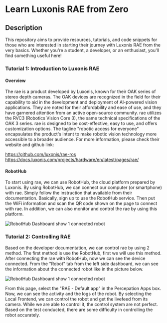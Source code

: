 # Learn Luxonis RAE from Zero

## Description
This repository aims to provide resources, tutorials, and code snippets for those who are interested in starting their journey with Luxonis RAE from the very basics. Whether you're a student, a developer, or an enthusiast, you'll find something useful here!

### Tutorial 1: Introduction to Luxonis RAE

#### Overview

The rae is a product developed by Luxonis, known for their OAK series of stereo depth cameras. The OAK devices are recognized in the field for their capability to aid in the development and deployment of AI-powered vision applications. They are noted for their affordability and ease of use, and they have garnered attention from an active open-source community. rae utilizes the RVC3 (Robotics Vision Core 3), the same technical specifications of the OAK 3 series. rae is designed to be cost-effective, easy to use, and offers customization options. The tagline "robotic access for everyone" encapsulates the product's intent to make robotic vision technology more accessible to a broader audience. For more information, please check their website and github link:

https://github.com/luxonis/rae-ros
https://docs.luxonis.com/projects/hardware/en/latest/pages/rae/

#### RobotHub

To start using rae, we can use RobotHub, the cloud platform prepared by Luxonis. By using RobotHub, we can connect our computer (or smartphone) with rae. Simply follow the instruction that available from their documentation. Basically, sign up to use the RobotHub service. Then put the WiFi information and scan the QR code shown on the page to connect with rae. In addition, we can also monitor and control the rae by using this platform.

![RobotHub Dashboard show 1 connected robot](https://i.imgur.com/x58RX4l.png)

### Tutorial 2: Controlling RAE

Based on the developer documentation, we can control rae by using 2 method. The first method is use the RobotHub, first we will use this method. After connecting the rae with RobotHub, now we can see the device connected. From the "Robot" tab from the left side dashboard, we can see the information about the connected robot like in the picture below.

![RobotHub Dashboard show 1 connected robot](https://i.imgur.com/jFqp8Fy.png)

From this page, select the "RAE - Default app" in the Percepation Apps box. Now, we can see the activity and the logs of the robot. By selecting the Local Frontend, we can control the robot and get the livefeed from its camera. While we are able to control it, the control system are not perfect. Based on the test conducted, there are some difficulty in controlling the robot accurately.



